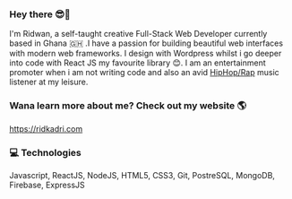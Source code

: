 ### Hey there 😎👋 
I'm Ridwan, a self-taught creative Full-Stack Web Developer currently based in Ghana 🇬🇭 .I have a passion for building beautiful web interfaces with modern web frameworks. I design with Wordpress whilst i go deeper into code with React JS my favourite library 😊.
I am an entertainment promoter when i am not writing code and also an avid <a href="https://music.apple.com/gh/playlist/2012-2013-hiphop/pl.u-Ymb00vgTPoPWMp">HipHop/Rap</a> music listener at my leisure.	


### Wana learn more about me? Check out my website 🌎
https://ridkadri.com

### 💻 Technologies
Javascript, ReactJS, NodeJS, HTML5, CSS3, Git, PostreSQL, MongoDB, Firebase, ExpressJS
